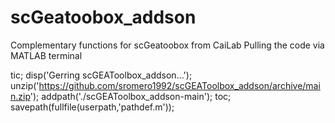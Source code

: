 # scGeatoobox_addson
Complementary functions for scGeatoobox from CaiLab
Pulling the code via MATLAB terminal

tic;
disp('Gerring scGEAToolbox_addson...');
unzip('https://github.com/sromero1992/scGEAToolbox_addson/archive/main.zip');
addpath('./scGEAToolbox_addson-main');
toc;
savepath(fullfile(userpath,'pathdef.m'));
